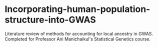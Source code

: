 # Incorporating-human-population-structure-into-GWAS
Literature review of methods for accounting for local ancestry in GWAS. Completed for Professor Ani Manichaikul's Statistical Genetics course.
